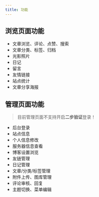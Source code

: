 ```yaml
---
title: 功能
---
```


## 浏览页面功能

* 文章浏览、评论、点赞、搜索
* 文章分类、标签、归档
* 光影照片
* 日记
* 留言
* 友情链接
* 站点统计
* 文章分享海报

## 管理页面功能

> 目前管理页面不支持开启**二步验证**登录！

* 后台登录
* 站点信息
* 个人信息修改
* 服务器信息查看
* 博客设置浏览
* 友链管理
* 日记管理
* 文章/分类/标签管理
* 附件上传、图库管理
* 评论审核、回复
* 主题切换、菜单编辑